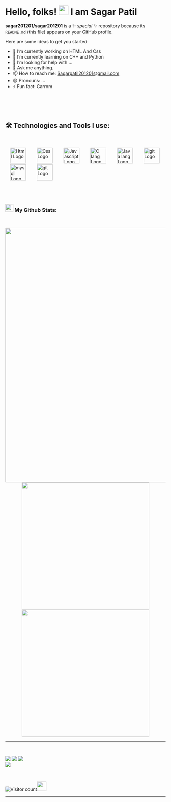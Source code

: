 # Hello, folks! <img src="https://raw.githubusercontent.com/MartinHeinz/MartinHeinz/master/wave.gif" width="30px"> I am Sagar Patil


**sagar201201/sagar201201** is a ✨ _special_ ✨ repository because its `README.md` (this file) appears on your GitHub profile.

Here are some ideas to get you started:

- 🔭 I’m currently working on HTML And Css
- 🌱 I’m currently learning on C++ and Python
- 🤔 I’m looking for help with ...
- 💬 Ask me anything.
- 📫 How to reach me: Sagarpatil201201@gmail.com
- 😄 Pronouns: ...
- ⚡ Fun fact: Carrom


<br/>
<br/>


<br/>

<!-- Technologies and Tools Section -->
<h2 align="left">🛠️ Technologies and Tools I use:</h2>
<br/>
<p align="left"> 
  <img src="https://upload.wikimedia.org/wikipedia/commons/3/38/HTML5_Badge.svg" alt="Html Logo" width="50" height="50" hspace="15"/>
  <img src="https://cdn.worldvectorlogo.com/logos/css.svg" alt="Css Logo" width="50" height="50" hspace="15"/>
  <img src="https://upload.wikimedia.org/wikipedia/commons/9/99/Unofficial_JavaScript_logo_2.svg" alt="Javascript Logo" width="50" height="50" hspace="15"/>
  <img src="https://cdn.worldvectorlogo.com/logos/c.svg" alt="C lang Logo" width="50" height="50" hspace="15"/>
  <img src="https://upload.wikimedia.org/wikipedia/commons/a/a7/React-icon.svg" alt="Java lang Logo" width="50" height="50" hspace="15"/>
  <img src="https://cdn.worldvectorlogo.com/logos/python-5.svg" alt="git Logo" width="50" height="50" hspace="15"/>

  <img src="https://upload.wikimedia.org/wikipedia/commons/d/d9/Node.js_logo.svg" alt="mysql Logo" width="50" height="50" hspace="15"/>
  <img src="https://cdn.worldvectorlogo.com/logos/git-icon.svg" alt="git Logo" width="50" height="50" hspace="15"/>
</p>
<br/>
<br/>


### <img src='./github-wavy.gif' width='25px'> My Github Stats:
<br/>
<p align="center">
  

<!-- Github Stats + Streaks -->
  <img src = "https://activity-graph.herokuapp.com/graph?username=sagar201&theme=react-dark&hide_border=true&area=true" width = 800>
  <img src = "https://github-readme-stats.vercel.app/api?username=201&show_icons=true&theme=dark&hide_border=true" width = 400>
  <img src = "https://github-readme-streak-stats.herokuapp.com?user=sagar201&theme=dark&hide_border=true" width = 400>
  
</p>


<hr>
<br>
<p align="center">


[<img src="https://img.shields.io/badge/twitter-%231DA1F2.svg?&style=for-the-badge&logo=twitter&logoColor=white" />](https://twitter.com/SagarPa42891222?t=NUIhKr8awjy9nr_o7uAv6A&s=09) 
[<img src="https://img.shields.io/badge/linkedin-%230077B5.svg?&style=for-the-badge&logo=linkedin&logoColor=white" />](https://www.linkedin.com/in/sagar-patil-2832bb174/) 
[<img src = "https://img.shields.io/badge/instagram-%23E4405F.svg?&style=for-the-badge&logo=instagram&logoColor=white">](https://www.instagram.com/royal__sagar__patil/?next=%2F/)  
[<img src = "https://img.shields.io/badge/github-%231877F2.svg?&style=for-the-badge&logo=github&logoColor=white">](https://github.com/sagar201201)
</p>
  
<br/>

![Visitor count](https://visitor-badge.laobi.icu/badge?page_id=Ma735.Sagar201)<img src="https://media.giphy.com/media/dxn6fRlTIShoeBr69N/giphy.gif" width="30">

<hr>
